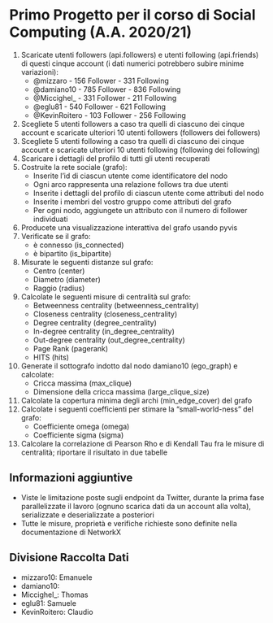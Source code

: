 # Primo Progetto per il corso di Social Computing (A.A. 2020/21)

1. Scaricate utenti followers (api.followers) e utenti following (api.friends) di
questi cinque account (i dati numerici potrebbero subire minime variazioni):
	- @mizzaro - 156 Follower - 331 Following
	- @damiano10 - 785 Follower - 836 Following
	- @Miccighel_ - 331 Follower - 211 Following
	- @eglu81 - 540 Follower - 621 Following
	- @KevinRoitero - 103 Follower - 256 Following
2. Scegliete 5 utenti followers a caso tra quelli di ciascuno dei cinque account e
scaricate ulteriori 10 utenti followers (followers dei followers)
3. Scegliete 5 utenti following a caso tra quelli di ciascuno dei cinque account e
scaricate ulteriori 10 utenti following (following dei following)
4. Scaricare i dettagli del profilo di tutti gli utenti recuperati
5. Costruite la rete sociale (grafo):
	- Inserite l’id di ciascun utente come identificatore del nodo
	- Ogni arco rappresenta una relazione follows tra due utenti
	- Inserite i dettagli del profilo di ciascun utente come attributi del nodo
	- Inserite i membri del vostro gruppo come attributi del grafo
	- Per ogni nodo, aggiungete un attributo con il numero di follower individuati
6. Producete una visualizzazione interattiva del grafo usando pyvis
7. Verificate se il grafo:
	- è connesso (is_connected)
	- è bipartito (is_bipartite)
8. Misurate le seguenti distanze sul grafo:
	- Centro (center)
	- Diametro (diameter)
	- Raggio (radius)
9. Calcolate le seguenti misure di centralità sul grafo:
	- Betweenness centrality (betweenness_centrality)
	- Closeness centrality (closeness_centrality)
	- Degree centrality (degree_centrality)
	- In-degree centrality (in_degree_centrality)
	- Out-degree centrality (out_degree_centrality)
	- Page Rank (pagerank)
	- HITS (hits)
10. Generate il sottografo indotto dal nodo damiano10 (ego_graph) e calcolate:
	- Cricca massima (max_clique)
	- Dimensione della cricca massima (large_clique_size)
11. Calcolate la copertura minima degli archi (min_edge_cover) del grafo
12. Calcolate i seguenti coefficienti per stimare la “small-world-ness” del grafo:
	- Coefficiente omega (omega)
	- Coefficiente sigma (sigma)
13. Calcolare la correlazione di Pearson Rho e di Kendall Tau fra le misure di centralità;
riportare il risultato in due tabelle

## Informazioni aggiuntive

- Viste le limitazione poste sugli endpoint da Twitter, durante la prima fase
parallelizzate il lavoro (ognuno scarica dati da un account alla volta), serializzate e
deserializzate a posteriori
- Tutte le misure, proprietà e verifiche richieste sono definite nella documentazione di
NetworkX 

## Divisione Raccolta Dati
- mizzaro10: Emanuele
- damiano10: 
- Miccighel_: Thomas
- eglu81: Samuele
- KevinRoitero: Claudio

